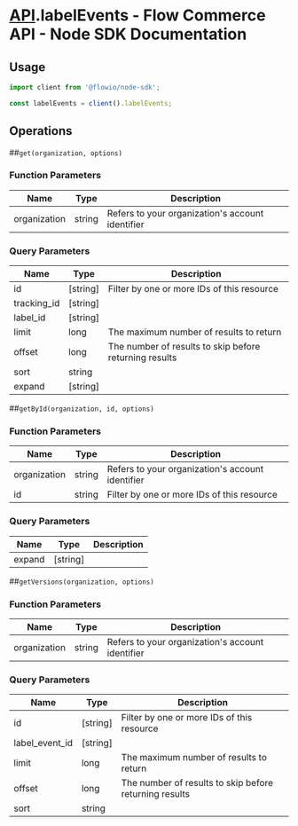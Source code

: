 # [API](README.md).labelEvents - Flow Commerce API - Node SDK Documentation



## Usage

```JavaScript
import client from '@flowio/node-sdk';

const labelEvents = client().labelEvents;
```

## Operations

##`get(organization, options)`

### Function Parameters

| Name  | Type | Description |
| ---- | ---- | ---- |
| organization | string | Refers to your organization&#x27;s account identifier |

### Query Parameters

| Name  | Type | Description |
| ---- | ---- | ---- |
| id | [string] | Filter by one or more IDs of this resource |
| tracking_id | [string] |  |
| label_id | [string] |  |
| limit | long | The maximum number of results to return |
| offset | long | The number of results to skip before returning results |
| sort | string |  |
| expand | [string] |  |

##`getById(organization, id, options)`

### Function Parameters

| Name  | Type | Description |
| ---- | ---- | ---- |
| organization | string | Refers to your organization&#x27;s account identifier |
| id | string | Filter by one or more IDs of this resource |

### Query Parameters

| Name  | Type | Description |
| ---- | ---- | ---- |
| expand | [string] |  |

##`getVersions(organization, options)`

### Function Parameters

| Name  | Type | Description |
| ---- | ---- | ---- |
| organization | string | Refers to your organization&#x27;s account identifier |

### Query Parameters

| Name  | Type | Description |
| ---- | ---- | ---- |
| id | [string] | Filter by one or more IDs of this resource |
| label_event_id | [string] |  |
| limit | long | The maximum number of results to return |
| offset | long | The number of results to skip before returning results |
| sort | string |  |

